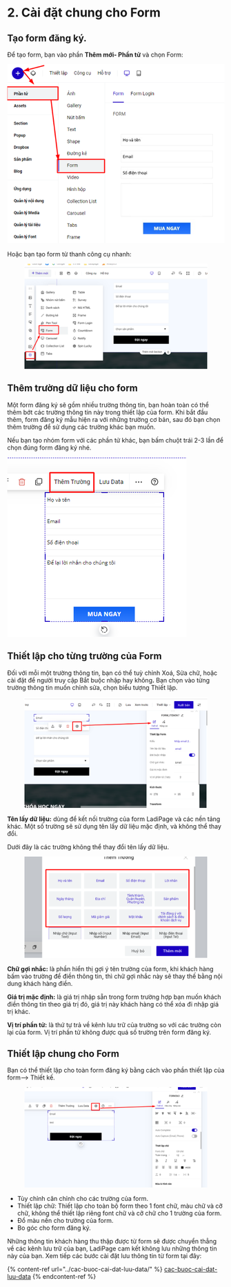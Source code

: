 # 2. Cài đặt chung cho Form

## Tạo form đăng ký.

Để tạo form, bạn vào phần **Thêm mới- Phần tử** và chọn Form:

![](<../../.gitbook/assets/image (1125).png>)

Hoặc bạn tạo form từ thanh công cụ nhanh:

<figure><img src="../../.gitbook/assets/form.png" alt=""><figcaption></figcaption></figure>

## Thêm trường dữ liệu cho form&#x20;

Một form đăng ký sẽ gồm nhiều trường thông tin, bạn hoàn toàn có thể thêm bớt các trường thông tin này trong thiết lập của form. Khi bắt đầu thêm, form đăng ký mẫu hiện ra với những trường cơ bản, sau đó bạn chọn thêm trường để sử dụng các trường khác bạn muốn.&#x20;

Nếu bạn tạo nhóm form với các phần tử khác, bạn bấm chuột trái 2-3 lần để chọn đúng form đăng ký nhé.

![](<../../.gitbook/assets/image (938).png>)

## Thiết lập cho từng trường của Form

Đối với mỗi một trường thông tin, bạn có thể tuỳ chỉnh Xoá, Sửa chữ, hoặc cài đặt để người truy cập Bắt buộc nhập hay khôn&#x67;**.** Bạn chọn vào từng trường thông tin muốn chỉnh sửa, chọn biểu tượng Thiết lập.

<figure><img src="../../.gitbook/assets/form2.png" alt=""><figcaption></figcaption></figure>

**Tên lấy dữ liệu:** dùng để kết nối trường của form LadiPage và các nền tảng khác. Một số trường sẽ sử dụng tên lấy dữ liệu mặc định, và không thể thay đổi.&#x20;

Dưới đây là các trường không thể thay đổi tên lấy dữ liệu.

<figure><img src="../../.gitbook/assets/trường form.png" alt=""><figcaption></figcaption></figure>



**Chữ gợi nhắc:** là phần hiển thị gợi ý tên trường của form, khi khách hàng bấm vào trường để điền thông tin, thì chữ gợi nhắc này sẽ thay thế bằng nội dung khách hàng điền.

**Giá trị mặc định:** là giá trị nhập sẵn trong form trường hợp bạn muốn khách điền thông tin theo giá trị đó, giá trị này khách hàng có thể xóa đi nhập giá trị khác.

**Vị trí phần tử:** là thứ tự trả về kênh lưu trữ của trường so với các trường còn lại của form. Vị trí phần tử không được quá số trường trên form đăng ký.

## Thiết lập chung cho Form

Bạn có thể thiết lập cho toàn form đăng ký bằng cách vào phần thiết lập của form--> Thiết kế.

<figure><img src="../../.gitbook/assets/form chung.png" alt=""><figcaption></figcaption></figure>

* Tùy chỉnh căn chỉnh cho các trường của form.
* Thiết lập chữ: Thiết lập cho toàn bộ form theo 1 font chữ, màu chữ và cỡ chữ, không thể thiết lập riêng font chữ và cỡ chữ cho 1 trường của form.
* Đổ màu nền cho trường của form.
* Bo góc cho form đăng ký.

Những thông tin khách hàng thu thập được từ form sẽ được chuyển thẳng về các kênh lưu trữ của bạn, LadiPage cam kết không lưu những thông tin này của bạn. Xem tiếp các bước cài đặt lưu thông tin từ form tại đây:&#x20;

{% content-ref url="../cac-buoc-cai-dat-luu-data/" %}
[cac-buoc-cai-dat-luu-data](../cac-buoc-cai-dat-luu-data/)
{% endcontent-ref %}

